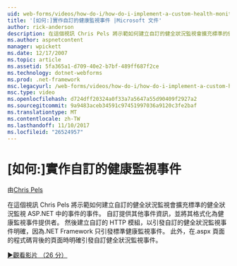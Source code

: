 ```yaml
---
uid: web-forms/videos/how-do-i/how-do-i-implement-a-custom-health-monitoring-event
title: '[如何:]實作自訂的健康監視事件 |Microsoft 文件'
author: rick-anderson
description: 在這個視訊 Chris Pels 將示範如何建立自訂的健全狀況監視會擴充標準的健全狀況監視 ASP.NET 中的事件的事件。 自訂 pro 中...
ms.author: aspnetcontent
manager: wpickett
ms.date: 12/17/2007
ms.topic: article
ms.assetid: 5fa365a1-d709-40e2-b7bf-489ff687f2ce
ms.technology: dotnet-webforms
ms.prod: .net-framework
msc.legacyurl: /web-forms/videos/how-do-i/how-do-i-implement-a-custom-health-monitoring-event
msc.type: video
ms.openlocfilehash: d724dff20324a0f33a7a5647a55d90409f2927a2
ms.sourcegitcommit: 9a9483aceb34591c97451997036a9120c3fe2baf
ms.translationtype: MT
ms.contentlocale: zh-TW
ms.lasthandoff: 11/10/2017
ms.locfileid: "26524957"
---
```

<a name="how-do-i-implement-a-custom-health-monitoring-event"></a>[如何:]實作自訂的健康監視事件
====================
由[Chris Pels](https://twitter.com/chrispels)

在這個視訊 Chris Pels 將示範如何建立自訂的健全狀況監視會擴充標準的健全狀況監視 ASP.NET 中的事件的事件。 自訂提供其他事件資訊，並將其格式化為健康監視事件提供者。 然後建立自訂的 HTTP 模組，以引發自訂的健全狀況監視事件明確，因為.NET Framework 只引發標準健康監視事件。 此外，在.aspx 頁面的程式碼背後的頁面時明確引發自訂健全狀況監視事件。

[&#9654;觀看影片 （26 分）](https://channel9.msdn.com/Blogs/ASP-NET-Site-Videos/how-do-i-implement-a-custom-health-monitoring-event)
